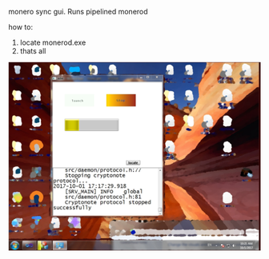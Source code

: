 monero sync gui. Runs pipelined monerod 

how to: 
1. locate monerod.exe  
2. thats all

![Screen1](/screens/Untitled.jpg)